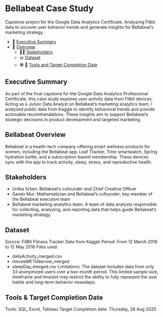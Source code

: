 # Bellabeat Case Study
Capstone project for the Google Data Analytics Certificate. Analyzing Fitbit data to uncover user behavior trends and generate insights for Bellabeat’s marketing strategy.

- 🎯 [Executive Summary](#Executive-Summary)
- 🌿 [Overview](#Bellabeat-Overview)
  - 🧑‍💼 [Stakeholders](#Stakeholders)
  - 📊 [Dataset](#Dataset)
  - 🛠️ 📅 [Tools and Target Completion Date](#Tools-&-Targe-Completion-Date)


## Executive Summary
As part of the final capstone for the Google Data Analytics Professional Certificate, this case study explores user activity data from Fitbit devices. Acting as a Junior Data Analyst on Bellabeat’s marketing analytics team, I analyzed public data from Kaggle to identify behavioral trends and provide actionable recommendations. These insights aim to support Bellabeat’s strategic decisions in product development and targeted marketing.

## Bellabeat Overview
Bellabeat is a health-tech company offering smart wellness products for women, including the Bellabeat app, Leaf Tracker, Time smartwatch, Spring hydration bottle, and a subscription-based membership. These devices sync with the app to track activity, sleep, stress, and reproductive health.

## Stakeholders
- Urška Sršen: Bellabeat’s cofounder and Chief Creative Officer 
- Sando Mur: Mathematician and Bellabeat’s cofounder; key member of the Bellabeat executive team 
- Bellabeat marketing analytics team: A team of data analysts responsible for collecting, analyzing, and reporting data that helps guide Bellabeat’s marketing strategy. 

## Dataset
Source: FitBit Fitness Tracker Data from Kaggle
Period: From 12 March 2016 to 12 May 2016
Files used:
- dailyActivity_merged.csv
- minuteMETsNarrow_merged
- sleepDay_merged.csv
Limitations: The dataset includes data from only 33 anonymized users over a two-month period. 
This limited sample size, timeframe and timeslot may restrict the ability to fully represent the user habits and long-term behavior nowadays. 


## Tools & Target Completion Date
Tools: SQL, Excel, Tableau
Target Completion date: Thursday, 28 Aug 2025




